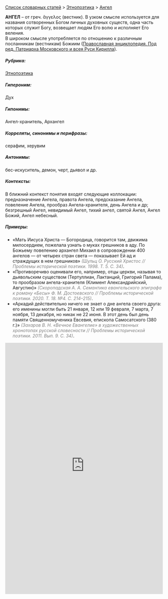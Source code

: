 <style>
st { color: Gray;
  font-style: italic;}
</style>

[Список словарных статей](https://thesaurus-dostoevsky.github.io/Thesaurus/) > [Этнопоэтика](ethnopoe.md) > [Ангел](ангел.md) 

**АНГЕЛ** – от греч. ἄγγελος (вестник). В узком смысле используется для названия сотворенных Богом личных духовных существ, одна часть которых служит Богу, возвещает людям Его волю и исполняет Его веления.  
В широком смысле употребляется по отношению к различным посланникам (вестникам) Божиим ([Православная энциклопедия. Под ред. Патриарха Московского и всея Руси Кирилла](www.pravenc.ru)).

##### Рубрика:
[Этнопоэтика](ethnopoe.md)
##### Гипероним:
Дух
##### Гипонимы:
Ангел-хранитель, Архангел
##### Корреляты, синонимы и перифразы:
серафим, херувим
##### Антонимы:
бес-искуситель, демон, черт, дьявол и др.
##### Контексты:
В ближний контекст понятия входят следующие коллокации: предназначение Ангела, правота Ангела, предсказание Ангела, повеление Ангела, прообраз Ангела-хранителя, день Ангела и др;  
безгрешный Ангел, невидимый Ангел, тихий ангел, святой Ангел, Ангел Божий, Ангел небесный.
##### Примеры:
* «Мать Иисуса Христа — Богородица, говорится там, движима милосердием, пожелала узнать о муках грешников в аду. По Божьему повелению архангел Михаил в сопровождении 400 ангелов — от четырех стран света — показывает Ей ад и страждущих в нем грешников» <st>(Шульц О. Русский Христос // Проблемы исторической поэтики. 1998. Т. 5. С. 34)</st>.
* «Противоречиво оценивали его, например, отцы церкви, называя то дьявольским существом (Тертуллиан, Лактанций, Григорий Палама), то прообразом ангела-хранителя (Климент Александрийский, Августин)» <st>(Скоропадская А. А. Семантика евангельского эпиграфа к роману «Бесы» Ф. М. Достоевского // Проблемы исторической поэтики. 2020. Т. 18. №4. С. 214–215)</st>.
* «Аркадий действительно ничего не знает о дне ангела своего друга: его именины могли быть 21 января, 12 или 19 февраля, 7 марта, 7 ноября, 13 декабря, но никак не 22 июня. В этот день был день памяти Священномученика Евсевия, епископа Самосатского (380 г.)» <st>(Захаров В. Н. «Вечное Евангелие» в художественных хронотопах русской словесности // Проблемы исторической поэтики. 2011. Вып. 9. С. 34)</st>.  

<iframe src="https://thesaurus-dostoevsky.github.io/nk/ангел.html" style="border:0px;width:100%;height:800px" allowfullscreen="true" webkitallowfullscreen="true" mozallowfullscreen="true">
